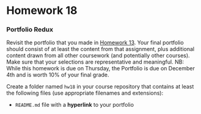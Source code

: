 # Homework 18

### Portfolio Redux

Revisit the portfolio that you made in [Homework 13](hw13.md). Your final portfolio should consist of at least the content from that assignment, plus additional content drawn from all other coursework (and potentially other courses). Make sure that your selections are representative and meaningful. NB: While this homework is due on Thursday, the Portfolio is due on December 4th and is worth 10% of your final grade. 

Create a folder named `hw18` in your course repository that contains at least the following files (use appropriate filenames and extensions):

* `README.md` file with a **hyperlink** to your portfolio
